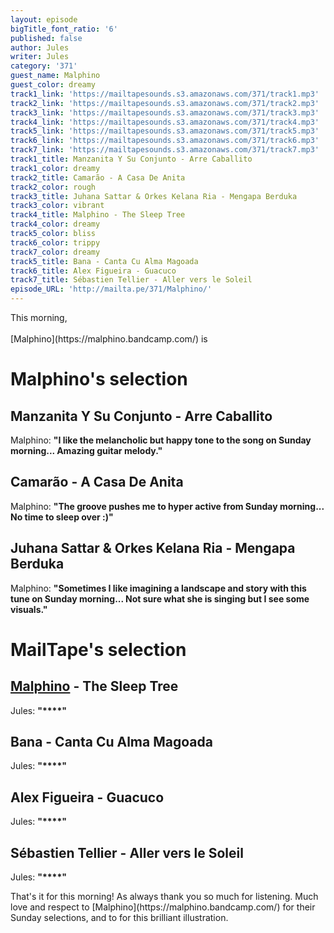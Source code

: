 ```yaml
---
layout: episode
bigTitle_font_ratio: '6'
published: false
author: Jules
writer: Jules
category: '371'
guest_name: Malphino
guest_color: dreamy
track1_link: 'https://mailtapesounds.s3.amazonaws.com/371/track1.mp3'
track2_link: 'https://mailtapesounds.s3.amazonaws.com/371/track2.mp3'
track3_link: 'https://mailtapesounds.s3.amazonaws.com/371/track3.mp3'
track4_link: 'https://mailtapesounds.s3.amazonaws.com/371/track4.mp3'
track5_link: 'https://mailtapesounds.s3.amazonaws.com/371/track5.mp3'
track6_link: 'https://mailtapesounds.s3.amazonaws.com/371/track6.mp3'
track7_link: 'https://mailtapesounds.s3.amazonaws.com/371/track7.mp3'
track1_title: Manzanita Y Su Conjunto - Arre Caballito
track1_color: dreamy
track2_title: Camarão - A Casa De Anita
track2_color: rough
track3_title: Juhana Sattar & Orkes Kelana Ria - Mengapa Berduka
track3_color: vibrant
track4_title: Malphino - The Sleep Tree
track4_color: dreamy
track5_color: bliss
track6_color: trippy
track7_color: dreamy
track5_title: Bana - Canta Cu Alma Magoada
track6_title: Alex Figueira - Guacuco
track7_title: Sébastien Tellier - Aller vers le Soleil
episode_URL: 'http://mailta.pe/371/Malphino/'
---
```

<p id="introduction"> This morning, 
<br><br>
[Malphino](https://malphino.bandcamp.com/) is
</p>


# Malphino's selection


## Manzanita Y Su Conjunto - Arre Caballito
Malphino: **"**I like the melancholic but happy tone to the song on Sunday morning... Amazing guitar melody.**"**

## Camarão - A Casa De Anita
Malphino: **"**The groove pushes me to hyper active from Sunday morning... No time to sleep over :)**"**

## Juhana Sattar & Orkes Kelana Ria - Mengapa Berduka
Malphino: **"**Sometimes I like imagining a landscape and story with this tune on Sunday morning... Not sure what she is singing but I see some visuals.**"**


# MailTape's selection

## [Malphino](https://malphino.bandcamp.com/) - The Sleep Tree
Jules: **"****"**

## Bana - Canta Cu Alma Magoada
Jules: **"****"**

## Alex Figueira - Guacuco
Jules: **"****"**

## Sébastien Tellier - Aller vers le Soleil
Jules: **"****"**


<p id="outroduction">That's it for this morning! As always thank you so much for listening. Much love and respect to [Malphino](https://malphino.bandcamp.com/) for their Sunday selections, and to  for this brilliant illustration. </p>
